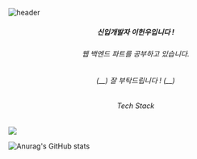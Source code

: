 ![header](https://capsule-render.vercel.app/api?type=rect&color=auto&height=300&section=header&text=Welcome%20to%20my%20github%20page!&fontSize=50)

<h5 align=center>신입개발자 이헌우입니다 !</h5>
<h6 align=center>웹 백엔드 파트를 공부하고 있습니다.</h6>
<h6 align=center>(__) 잘 부탁드립니다 ! (__)</h6>

<h6 align=center>Tech Stack</h6>
<img src="https://img.shields.io/badge/python-3776AB?style=flat-square&logo=python&logoColor=white"/>

![Anurag's GitHub stats](https://github-readme-stats.vercel.app/api?username=LeeHeonWoo1&show_icons=true&theme=radical)
